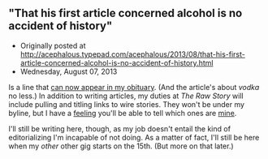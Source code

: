 ## "That his first article concerned alcohol is no accident of history"

 * Originally posted at http://acephalous.typepad.com/acephalous/2013/08/that-his-first-article-concerned-alcohol-is-no-accident-of-history.html
 * Wednesday, August 07, 2013



Is a line that [can now appear in my obituary](http://www.rawstory.com/rs/2013/08/06/stolis-parent-company-changes-nondiscrimination-policy-to-include-gay-but-not-trans-employees/). (And the article's about _vodka_ no less.) In addition to writing articles, my duties at _The Raw Story_ will include pulling and titling links to wire stories. They won't be under my byline, but I have a [feeling](http://www.rawstory.com/rs/2013/08/06/austrian-catholic-church-seeks-to-replace-the-cool-wetness-of-a-lake-with-mass/) you'll be able to tell which ones are [mine](http://www.rawstory.com/rs/2013/08/06/handcuffed-god-fearing-man-in-locked-box-dropped-from-airplane/).

I'll still be writing here, though, as my job doesn't entail the kind
 of editorializing I'm incapable of not doing. As a matter of fact, I'll
 still be here when my _other_ other gig starts on the 15th. (But more on that later.)

		
